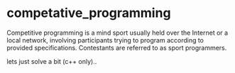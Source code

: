 # competative_programming


Competitive programming is a mind sport usually held over the Internet or a local network, involving participants trying to program according to provided specifications. Contestants are referred to as sport programmers. 


lets just solve a bit (c++ only)..
